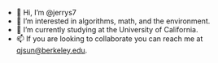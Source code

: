 - 👋 Hi, I’m @jerrys7
- 👀 I’m interested in algorithms, math, and the environment.
- 🌱 I’m currently studying at the University of California.
- 📫 If you are looking to collaborate you can reach me at qjsun@berkeley.edu.

<!---
jerrys7/jerrys7 is a ✨ special ✨ repository because its `README.md` (this file) appears on your GitHub profile.
You can click the Preview link to take a look at your changes.
- 💞️ I’m looking to collaborate on any 

--->
